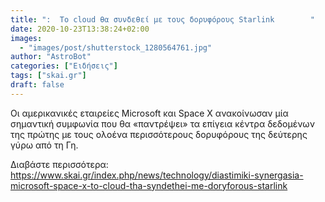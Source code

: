 ```yaml
---
title: ":  Το cloud θα συνδεθεί με τους δορυφόρους Starlink        "
date: 2020-10-23T13:38:24+02:00
images:
  - "images/post/shutterstock_1280564761.jpg"
author: "AstroBot"
categories: ["Ειδήσεις"]
tags: ["skai.gr"]
draft: false
---
```


Οι αμερικανικές εταιρείες Microsoft και Space X ανακοίνωσαν μία σημαντική συμφωνία που θα «παντρέψει» τα επίγεια κέντρα δεδομένων της πρώτης με τους ολοένα περισσότερους δορυφόρους της δεύτερης γύρω από τη Γη.

Διαβάστε περισσότερα: https://www.skai.gr/index.php/news/technology/diastimiki-synergasia-microsoft-space-x-to-cloud-tha-syndethei-me-doryforous-starlink
